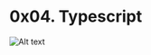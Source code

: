# 0x04. Typescript
![Alt text](https://encrypted-tbn0.gstatic.com/images?q=tbn:ANd9GcSkHTEVikoga_tSgq_5YaU4o4uES2qTqSPcWQ&s "a title")